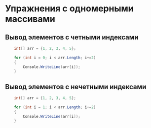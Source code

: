 # Упражнения с одномерными массивами
## Вывод элементов с четными индексами

```csharp
	int[] arr = {1, 2, 3, 4, 5};
	
	for (int i = 0; i < arr.Length; i+=2)
	{
		Console.WriteLine(arr[i]);
	}
```

## Вывод элементов с нечетными индексами

```csharp
	int[] arr = {1, 2, 3, 4, 5};
	
	for (int i = 1; i < arr.Length; i+=2)
	{
		Console.WriteLine(arr[i]);
	}
